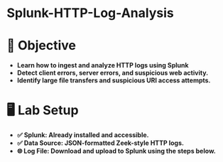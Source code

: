 # Splunk-HTTP-Log-Analysis

# 🎯 Objective
- **Learn how to ingest and analyze HTTP logs using Splunk**
- **Detect client errors, server errors, and suspicious web activity.**
- **Identify large file transfers and suspicious URI access attempts.**

# 🖥️ Lab Setup
- **✅ Splunk: Already installed and accessible.**
- **✅ Data Source: JSON-formatted Zeek-style HTTP logs.**
- **🌐 Log File: Download and upload to Splunk using the steps below.**
